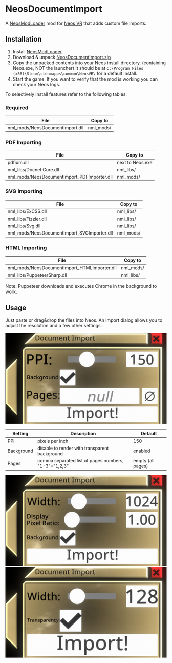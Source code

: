 # NeosDocumentImport

A [NeosModLoader](https://github.com/zkxs/NeosModLoader) mod for [Neos VR](https://neos.com/) that adds custom file imports.

## Installation
1. Install [NeosModLoader](https://github.com/zkxs/NeosModLoader).
2. Download & unpack [NeosDocumentImport.zip](https://github.com/GithubUsername/RepoName/releases/latest/download/NeosDocumentImport.zip)
3. Copy the unpacked contents into your Neos install directory. (containing Neos.exe, NOT the launcher)
It should be at `C:\Program Files (x86)\Steam\steamapps\common\NeosVR\` for a default install.
4. Start the game. If you want to verify that the mod is working you can check your Neos logs.

To selectively install features refer to the following tables:

### Required
|File|Copy to|
|----|-------|
|nml_mods/NeosDocumentImport.dll|nml_mods/|

### PDF Importing
|File|Copy to|
|----|-------|
|pdfium.dll|next to Neos.exe|
|nml_libs/Docnet.Core.dll|nml_libs/|
|nml_mods/NeosDocumentImport_PDFImporter.dll|nml_mods/|

### SVG Importing
|File|Copy to|
|----|-------|
|nml_libs/ExCSS.dll|nml_libs/|
|nml_libs/Fizzler.dll|nml_libs/|
|nml_libs/Svg.dll|nml_libs/|
|nml_mods/NeosDocumentImport_SVGImporter.dll|nml_mods/|

### HTML Importing
|File|Copy to|
|----|-------|
|nml_mods/NeosDocumentImport_HTMLImporter.dll|nml_mods/|
|nml_libs/PuppeteerSharp.dll|nml_libs/|
Note: Puppeteer downloads and executes Chrome in the background to work.

## Usage
Just paste or drag&drop the files into Neos. An import dialog allows you to adjust the resolution and a few other settings.

![PDF import dialog](pictures/config_pdf.jpg)

|Setting|Description|Default|
|---|---|---|
|PPI|pixels per inch|150|
|Background|disable to render with transparent background|enabled|
|Pages|comma separated list of pages numbers, "1-3"="1,2,3"|empty (all pages)|

![HTML import dialog](pictures/config_html.jpg)
![SVG import dialog](pictures/config_svg.jpg)
